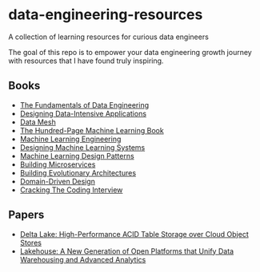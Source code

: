 # data-engineering-resources
A collection of learning resources for curious data engineers

The goal of this repo is to empower your data engineering growth journey with resources that I have found truly inspiring. 

## Books 

- [The Fundamentals of Data Engineering](https://www.oreilly.com/library/view/fundamentals-of-data/9781098108298/)
- [Designing Data-Intensive Applications](https://dataintensive.net/)
- [Data Mesh](https://www.oreilly.com/library/view/data-mesh/9781492092384/)
- [The Hundred-Page Machine Learning Book](https://themlbook.com/)
- [Machine Learning Engineering](https://www.mlebook.com/wiki/doku.php)
- [Designing Machine Learning Systems](https://www.oreilly.com/library/view/designing-machine-learning/9781098107956/)
- [Machine Learning Design Patterns](https://www.oreilly.com/library/view/machine-learning-design/9781098115777/)
- [Building Microservices](https://samnewman.io/books/building_microservices_2nd_edition/)
- [Building Evolutionary Architectures](https://www.oreilly.com/library/view/building-evolutionary-architectures/9781491986356/)
- [Domain-Driven Design](https://www.oreilly.com/library/view/domain-driven-design-tackling/0321125215/)
- [Cracking The Coding Interview](https://www.crackingthecodinginterview.com/)

## Papers

- [Delta Lake: High-Performance ACID Table Storage over Cloud Object Stores](https://www.databricks.com/wp-content/uploads/2020/08/p975-armbrust.pdf)
- [Lakehouse: A New Generation of Open Platforms that Unify Data Warehousing and Advanced Analytics](https://www.databricks.com/sites/default/files/2020/12/cidr_lakehouse.pdf)
